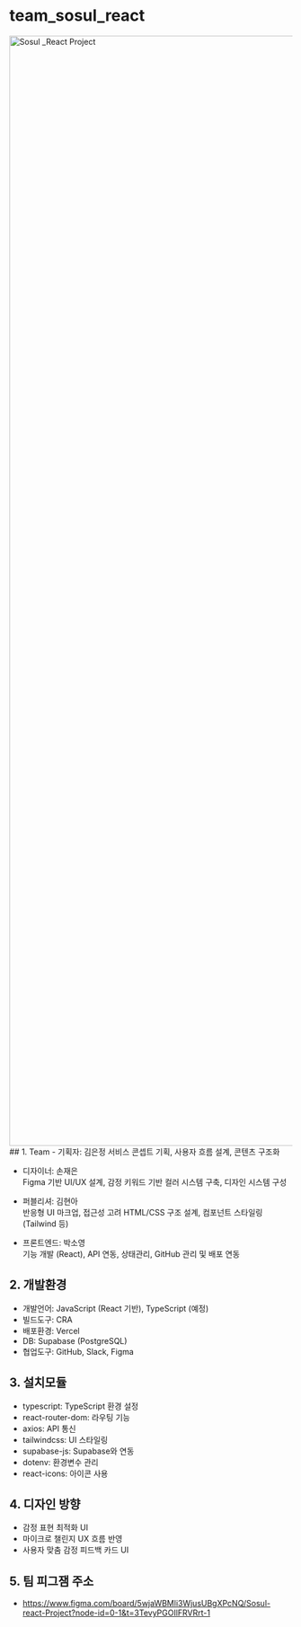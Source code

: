 # team_sosul_react
<img width="1977" alt="Sosul _React Project" src="https://github.com/user-attachments/assets/8eae8fe1-875a-4bcf-8f5d-9c7ee50e23af" />
## 1. Team
- 기획자: 김은정    
  서비스 콘셉트 기획, 사용자 흐름 설계, 콘텐츠 구조화

- 디자이너: 손재은    
  Figma 기반 UI/UX 설계, 감정 키워드 기반 컬러 시스템 구축, 디자인 시스템 구성

- 퍼블리셔: 김현아  
  반응형 UI 마크업, 접근성 고려 HTML/CSS 구조 설계, 컴포넌트 스타일링(Tailwind 등)

- 프론트엔드: 박소영  
  기능 개발 (React), API 연동, 상태관리, GitHub 관리 및 배포 연동

## 2. 개발환경
- 개발언어: JavaScript (React 기반), TypeScript (예정)
- 빌드도구: CRA
- 배포환경: Vercel
- DB: Supabase (PostgreSQL)
- 협업도구: GitHub, Slack, Figma

## 3. 설치모듈
- typescript: TypeScript 환경 설정
- react-router-dom: 라우팅 기능
- axios: API 통신
- tailwindcss: UI 스타일링
- supabase-js: Supabase와 연동
- dotenv: 환경변수 관리
- react-icons: 아이콘 사용

## 4. 디자인 방향
- 감정 표현 최적화 UI
- 마이크로 챌린지 UX 흐름 반영
- 사용자 맞춤 감정 피드백 카드 UI

## 5. 팀 피그잼 주소  
- https://www.figma.com/board/5wjaWBMli3WjusUBgXPcNQ/Sosul-react-Project?node-id=0-1&t=3TevyPGOIlFRVRrt-1
